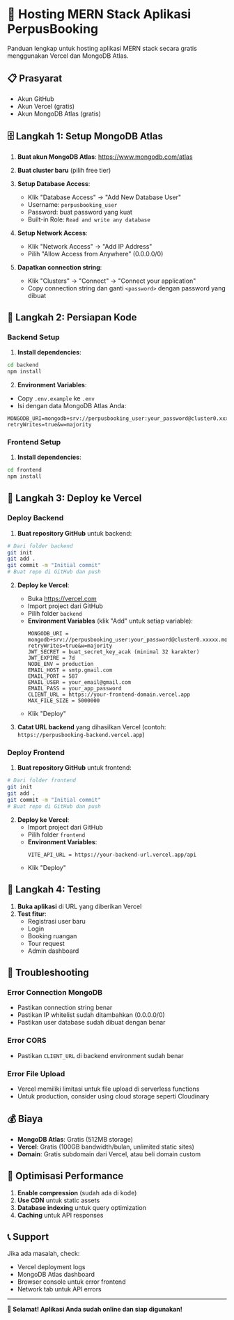# 🚀 Hosting MERN Stack Aplikasi PerpusBooking

Panduan lengkap untuk hosting aplikasi MERN stack secara gratis menggunakan Vercel dan MongoDB Atlas.

## 📋 Prasyarat

- Akun GitHub
- Akun Vercel (gratis)
- Akun MongoDB Atlas (gratis)

## 🗄️ Langkah 1: Setup MongoDB Atlas

1. **Buat akun MongoDB Atlas**: https://www.mongodb.com/atlas
2. **Buat cluster baru** (pilih free tier)
3. **Setup Database Access**:
   - Klik "Database Access" → "Add New Database User"
   - Username: `perpusbooking_user`
   - Password: buat password yang kuat
   - Built-in Role: `Read and write any database`

4. **Setup Network Access**:
   - Klik "Network Access" → "Add IP Address"
   - Pilih "Allow Access from Anywhere" (0.0.0.0/0)

5. **Dapatkan connection string**:
   - Klik "Clusters" → "Connect" → "Connect your application"
   - Copy connection string dan ganti `<password>` dengan password yang dibuat

## 🔧 Langkah 2: Persiapan Kode

### Backend Setup

1. **Install dependencies**:
```bash
cd backend
npm install
```

2. **Environment Variables**:
- Copy `.env.example` ke `.env`
- Isi dengan data MongoDB Atlas Anda:
```env
MONGODB_URI=mongodb+srv://perpusbooking_user:your_password@cluster0.xxxxx.mongodb.net/perpusbooking?retryWrites=true&w=majority
```

### Frontend Setup

1. **Install dependencies**:
```bash
cd frontend
npm install
```

## 🚀 Langkah 3: Deploy ke Vercel

### Deploy Backend

1. **Buat repository GitHub** untuk backend:
```bash
# Dari folder backend
git init
git add .
git commit -m "Initial commit"
# Buat repo di GitHub dan push
```

2. **Deploy ke Vercel**:
   - Buka https://vercel.com
   - Import project dari GitHub
   - Pilih folder `backend`
   - **Environment Variables** (klik "Add" untuk setiap variable):
     ```
     MONGODB_URI = mongodb+srv://perpusbooking_user:your_password@cluster0.xxxxx.mongodb.net/perpusbooking?retryWrites=true&w=majority
     JWT_SECRET = buat_secret_key_acak (minimal 32 karakter)
     JWT_EXPIRE = 7d
     NODE_ENV = production
     EMAIL_HOST = smtp.gmail.com
     EMAIL_PORT = 587
     EMAIL_USER = your_email@gmail.com
     EMAIL_PASS = your_app_password
     CLIENT_URL = https://your-frontend-domain.vercel.app
     MAX_FILE_SIZE = 5000000
     ```
   - Klik "Deploy"

3. **Catat URL backend** yang dihasilkan Vercel (contoh: `https://perpusbooking-backend.vercel.app`)

### Deploy Frontend

1. **Buat repository GitHub** untuk frontend:
```bash
# Dari folder frontend
git init
git add .
git commit -m "Initial commit"
# Buat repo di GitHub dan push
```

2. **Deploy ke Vercel**:
   - Import project dari GitHub
   - Pilih folder `frontend`
   - **Environment Variables**:
     ```
     VITE_API_URL = https://your-backend-url.vercel.app/api
     ```
   - Klik "Deploy"

## 🧪 Langkah 4: Testing

1. **Buka aplikasi** di URL yang diberikan Vercel
2. **Test fitur**:
   - Registrasi user baru
   - Login
   - Booking ruangan
   - Tour request
   - Admin dashboard

## 🔧 Troubleshooting

### Error Connection MongoDB
- Pastikan connection string benar
- Pastikan IP whitelist sudah ditambahkan (0.0.0.0/0)
- Pastikan user database sudah dibuat dengan benar

### Error CORS
- Pastikan `CLIENT_URL` di backend environment sudah benar

### Error File Upload
- Vercel memiliki limitasi untuk file upload di serverless functions
- Untuk production, consider using cloud storage seperti Cloudinary

## 💰 Biaya

- **MongoDB Atlas**: Gratis (512MB storage)
- **Vercel**: Gratis (100GB bandwidth/bulan, unlimited static sites)
- **Domain**: Gratis subdomain dari Vercel, atau beli domain custom

## 🚀 Optimisasi Performance

1. **Enable compression** (sudah ada di kode)
2. **Use CDN** untuk static assets
3. **Database indexing** untuk query optimization
4. **Caching** untuk API responses

## 📞 Support

Jika ada masalah, check:
- Vercel deployment logs
- MongoDB Atlas dashboard
- Browser console untuk error frontend
- Network tab untuk API errors

---

**🎉 Selamat! Aplikasi Anda sudah online dan siap digunakan!**